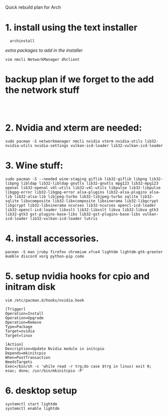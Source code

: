 Quick rebuild plan for Arch 



# 1. install using the text installer 

```
  archinstall
```

  *extra packages to add in the installer*
  ```
  vim nmcli NetworkManager dhclient
  ```  

# backup plan if we forget to the add the network stuff

```



```

# 2. Nvidia and xterm are needed: 

```
sudo pacman -S networkmanager nmcli nvidia xterm nvidia-utils lib32-nvidia-utils nvidia-settings vulkan-icd-loader lib32-vulkan-icd-loader
```

# 3. Wine stuff: 

```
sudo pacman -S --needed wine-staging giflib lib32-giflib libpng lib32-libpng libldap lib32-libldap gnutls lib32-gnutls mpg123 lib32-mpg123 openal lib32-openal v4l-utils lib32-v4l-utils libpulse lib32-libpulse libgpg-error lib32-libgpg-error alsa-plugins lib32-alsa-plugins alsa-lib lib32-alsa-lib libjpeg-turbo lib32-libjpeg-turbo sqlite lib32-sqlite libxcomposite lib32-libxcomposite libxinerama lib32-libgcrypt libgcrypt lib32-libxinerama ncurses lib32-ncurses opencl-icd-loader lib32-opencl-icd-loader libxslt lib32-libxslt libva lib32-libva gtk3 lib32-gtk3 gst-plugins-base-libs lib32-gst-plugins-base-libs vulkan-icd-loader lib32-vulkan-icd-loader lutris 
```

# 4. install accessories.

```
pacman -S man jruby firefox chromium xfce4 lightdm lightdm-gtk-greeter mumble discord xorg python-pip code 
```

# 5. setup nvidia hooks for cpio and initram disk

```
vim /etc/pacman.d/hooks/nvidia.hook
```

```
[Trigger]
Operation=Install
Operation=Upgrade
Operation=Remove
Type=Package
Target=nvidia
Target=linux

[Action]
Description=Update Nvidia module in initcpio
Depends=mkinitcpio
When=PostTransaction
NeedsTargets
Exec=/bin/sh -c 'while read -r trg;do case $trg in linux) exit 0; esac; done; /usr/bin/mkinitcpio -P'
```

# 6. desktop setup

```
systemctl start lightdm
systemctl enable lightdm
```
